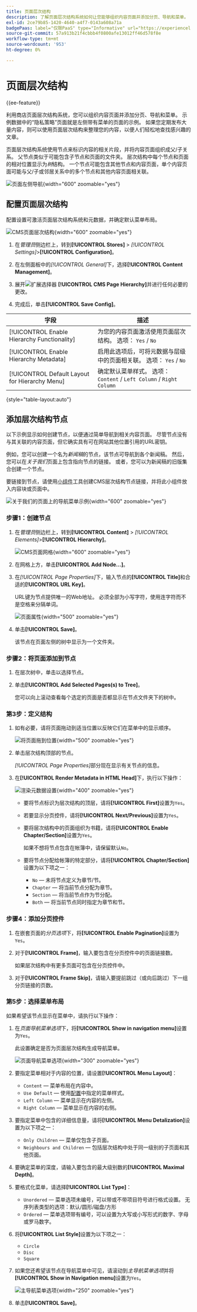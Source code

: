 ```yaml
---
title: 页面层次结构
description: 了解页面层次结构系统如何让您能够组织内容页面并添加分页、导航和菜单。
exl-id: 2ce79b85-1420-4640-a4f7-0143a608a71a
badgePaas: label="仅限PaaS" type="Informative" url="https://experienceleague.adobe.com/en/docs/commerce/user-guides/product-solutions" tooltip="仅适用于云项目(Adobe管理的PaaS基础架构)和内部部署项目上的Adobe Commerce 。"
source-git-commit: 57a913b21f4cbbb4f0800afe13012ff46d578f8e
workflow-type: tm+mt
source-wordcount: '953'
ht-degree: 0%

---
```


# 页面层次结构

{{ee-feature}}

利用商店页面层次结构系统，您可以组织内容页面并添加分页、导航和菜单。 示例数据中的“隐私策略”页面就是左侧带有菜单的页面的示例。 如果您定期发布大量内容，则可以使用页面层次结构来整理您的内容，以便人们轻松地查找感兴趣的文章。

页面层次结构系统使用节点来标识内容的相关片段，并将内容页面组织成父/子关系。 父节点类似于可能包含子节点和页面的文件夹。 层次结构中每个节点和页面的相对位置显示为&#x200B;_树_&#x200B;结构。 一个节点可能包含其他节点和内容页面，单个内容页面可能与父/子或邻居关系中的多个节点和其他内容页面相关联。

![页面左侧导航](./assets/storefront-privacy-policy.png){width="600" zoomable="yes"}

## 配置页面层次结构

配置设置可激活页面层次结构系统和元数据，并确定默认菜单布局。

![CMS页面层次结构](./assets/content-management-cms-page-hierarchy.png){width="600" zoomable="yes"}

1. 在&#x200B;_管理员_&#x200B;侧边栏上，转到&#x200B;**[!UICONTROL Stores]** > _[!UICONTROL Settings]_>**[!UICONTROL Configuration]**。

1. 在左侧面板中的&#x200B;_[!UICONTROL General]_&#x200B;下，选择&#x200B;**[!UICONTROL Content Management]**。

1. 展开![扩展选择器](../assets/icon-display-expand.png) **[!UICONTROL CMS Page Hierarchy]**&#x200B;并进行任何必要的更改。

1. 完成后，单击&#x200B;**[!UICONTROL Save Config]**。

| 字段 | 描述 |
|--- |--- |
| [!UICONTROL Enable Hierarchy Functionality] | 为您的内容页面激活使用页面层次结构。 选项： `Yes` / `No` |
| [!UICONTROL Enable Hierarchy Metadata] | 启用此选项后，可将元数据与层级中的页面相关联。 选项： `Yes` / `No` |
| [!UICONTROL Default Layout for Hierarchy Menu] | 确定默认菜单样式。 选项： `Content` / `Left Column` / `Right Column` |

{style="table-layout:auto"}

## 添加层次结构节点

以下示例显示如何创建节点，以便通过简单导航到相关内容页面。 尽管节点没有与其关联的内容页面，但它确实具有可在网站其他位置引用的URL密钥。

例如，您可以创建一个名为&#x200B;_新闻稿_&#x200B;的节点，该节点可导航到各个新闻稿。 然后，您可以在&#x200B;_关于我们_&#x200B;页面上包含指向节点的链接。 或者，您可以为新闻稿的旧版集合创建一个节点。

要链接到节点，请使用[小组件](widgets.md)工具创建CMS层次结构节点链接，并将此小组件放入内容块或页面中。

![关于我们的页面上的导航菜单示例](./assets/page-navigation-storefront.png){width="600" zoomable="yes"}

### 步骤1：创建节点

1. 在&#x200B;_管理员_&#x200B;侧边栏上，转到&#x200B;**[!UICONTROL Content]** > _[!UICONTROL Elements]_>**[!UICONTROL Hierarchy]**。

   ![CMS页面网格](./assets/page-hierarchy-cms-pages.png){width="600" zoomable="yes"}

1. 在网格上方，单击&#x200B;**[!UICONTROL Add Node...]**。

1. 在&#x200B;_[!UICONTROL Page Properties]_&#x200B;下，输入节点的&#x200B;**[!UICONTROL Title]**&#x200B;和合适的&#x200B;**[!UICONTROL URL Key]**。

   URL键为节点提供唯一的Web地址。 必须全部为小写字符，使用连字符而不是空格来分隔单词。

   ![页面属性](./assets/page-hierarchy-add-node-page-properties.png){width="500" zoomable="yes"}

1. 单击&#x200B;**[!UICONTROL Save]**。

   该节点在页面左侧的树中显示为一个文件夹。

### 步骤2：将页面添加到节点

1. 在层次树中，单击以选择节点。

1. 单击&#x200B;**[!UICONTROL Add Selected Pages(s) to Tree]**。

   您可以向上滚动查看每个选定的页面是否都显示在节点文件夹下的树中。

### 第3步：定义结构

1. 如有必要，请将页面拖动到适当位置以反映它们在菜单中的显示顺序。

   ![将页面拖到位置](./assets/page-hierarchy-drag-to-position.png){width="500" zoomable="yes"}

1. 单击层次结构顶部的节点。

   _[!UICONTROL Page Properties]_&#x200B;部分现在显示有关节点的信息。

1. 在&#x200B;**[!UICONTROL Render Metadata in HTML Head]**&#x200B;下，执行以下操作：

   ![渲染元数据设置](./assets/page-hierarchy-render-metadata.png){width="400" zoomable="yes"}

   - 要将节点标识为层次结构的顶层，请将&#x200B;**[!UICONTROL First]**&#x200B;设置为`Yes`。

   - 若要显示分页控件，请将&#x200B;**[!UICONTROL Next/Previous]**&#x200B;设置为`Yes`。

   - 要将层次结构中的页面组织为书籍，请将&#x200B;**[!UICONTROL Enable Chapter/Section]**&#x200B;设置为`Yes`。

     如果不想将节点包含在帐簿中，请保留默认`No`。

   - 要将节点分配给帐簿的特定部分，请将&#x200B;**[!UICONTROL Chapter/Section]**&#x200B;设置为以下项之一：

      - `No` — 未将节点定义为章节/节。
      - `Chapter` — 将当前节点分配为章节。
      - `Section` — 将当前节点作为节分配。
      - `Both` — 将当前节点同时指定为章节和节。

### 步骤4：添加分页控件

1. 在嵌套页面的&#x200B;_分页选项_&#x200B;下，将&#x200B;**[!UICONTROL Enable Pagination]**&#x200B;设置为`Yes`。

1. 对于&#x200B;**[!UICONTROL Frame]**，输入要包含在分页控件中的页面链接数。

   如果层次结构中有更多页面可包含在分页控件中。

1. 对于&#x200B;**[!UICONTROL Frame Skip]**，请输入要提前跳过（或向后跳过）下一组分页链接的页数。

### 第5步：选择菜单布局

如果希望该节点显示在菜单中，请执行以下操作：

1. 在&#x200B;_页面导航菜单选项_&#x200B;下，将&#x200B;**[!UICONTROL Show in navigation menu]**&#x200B;设置为`Yes`。

   此设置确定是否为页面层次结构生成导航菜单。

   ![页面导航菜单选项](./assets/page-hierarchy-page-navigation-menu-options.png){width="300" zoomable="yes"}

1. 要指定菜单相对于内容的位置，请设置&#x200B;**[!UICONTROL Menu Layout]**：

   - `Content` — 菜单布局在内容中。
   - `Use Default` — 使用[配置](../configuration-reference/general/content-management.md)中指定的菜单样式。
   - `Left Column` — 菜单显示在内容的左侧。
   - `Right Column` — 菜单显示在内容的右侧。

1. 要指定菜单中包含的详细信息量，请将&#x200B;**[!UICONTROL Menu Detalization]**&#x200B;设置为以下项之一：

   - `Only Children` — 菜单仅包含子页面。
   - `Neighbours and Children` — 包括层次结构中处于同一级别的子页面和其他页面。

1. 要确定菜单的深度，请输入要包含的最大级别数的&#x200B;**[!UICONTROL Maximal Depth]**。

1. 要格式化菜单，请选择&#x200B;**[!UICONTROL List Type]**：

   - `Unordered` — 菜单选项未编号，可以带或不带项目符号进行格式设置。 无序列表类型的选项：默认/圆形/磁盘/方形
   - `Ordered` — 菜单选项带有编号，可以设置为大写或小写形式的数字、字母或罗马数字。

1. 将&#x200B;**[!UICONTROL List Style]**&#x200B;设置为以下项之一：

   - `Circle`
   - `Disc`
   - `Square`

1. 如果您还希望该节点在导航菜单中可见，请滚动到&#x200B;_主导航菜单选项_&#x200B;并将&#x200B;**[!UICONTROL Show in Navigation menu]**&#x200B;设置为`Yes`。

   ![主导航菜单选项](./assets/page-hierarchy-main-navigation-menu-options.png){width="250" zoomable="yes"}

1. 单击&#x200B;**[!UICONTROL Save]**。

